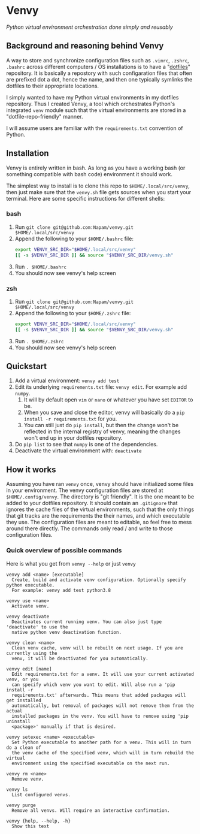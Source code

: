 
# Venvy
*Python virtual environment orchestration done simply and reusably*

## Background and reasoning behind Venvy
A way to store and synchronize configuration files such as `.vimrc`, `.zshrc`, `.bashrc` across different computers / OS installations is to have a "[dotfiles](https://en.wikipedia.org/wiki/Hidden_file_and_hidden_directory#Unix_and_Unix-like_environments)" repository. It is basically a repostory with such configaration files that often are prefixed dot a dot, hence the name, and then one typically symlinks the dotfiles to their appropriate locations.

I simply wanted to have my Python virtual environments in my dotfiles repository. Thus I created Venvy, a tool which orchestrates Python's integrated `venv` module such that the virtual environments are stored in a "dotfile-repo-friendly" manner.

I will assume users are familiar with the `requirements.txt` convention of Python.

## Installation
Venvy is entirely written in bash. As long as you have a working bash (or something compatible with bash code) environment it should work.

The simplest way to install is to clone this repo to `$HOME/.local/src/venvy`, then just make sure that the `venvy.sh` file gets sources when you start your terminal. Here are some specific instructions for different shells:

### bash
1. Run `git clone git@github.com:Napam/venvy.git $HOME/.local/src/venvy`
1. Append the following to your `$HOME/.bashrc` file:
    ```bash
    export VENVY_SRC_DIR="$HOME/.local/src/venvy"
    [[ -s $VENVY_SRC_DIR ]] && source "$VENVY_SRC_DIR/venvy.sh"
    ```
1. Run `. $HOME/.bashrc`
1. You should now see venvy's help screen

### zsh
1. Run `git clone git@github.com:Napam/venvy.git $HOME/.local/src/venvy`
1. Append the following to your `$HOME/.zshrc` file:
    ```bash
    export VENVY_SRC_DIR="$HOME/.local/src/venvy"
    [[ -s $VENVY_SRC_DIR ]] && source "$VENVY_SRC_DIR/venvy.sh"
    ```
1. Run `. $HOME/.zshrc`
1. You should now see venvy's help screen

## Quickstart
1. Add a virtual environment: `venvy add test`
1. Edit its underlying `requirements.txt` file: `venvy edit`. For example add `numpy`.
    1. It will by default open `vim` or `nano` or whatever you have set `EDITOR` to be.
    1. When you save and close the editor, venvy will basically do a `pip install -r requirements.txt` for you.
    1. You can still just do `pip install`, but then the change won't be reflected in the internal registry of venvy, meaning the changes won't end up in your dotfiles repository.
1. Do `pip list` to see that `numpy` is one of the dependencies.
1. Deactivate the virtual environment with: `deactivate`

## How it works
Assuming you have ran `venvy` once, venvy should have initialized some files in your environment. The venvy configuration files are stored at `$HOME/.config/venvy`. The directory is "git friendly". It is the one meant to be added to your dotfiles repository. It should contain an `.gitignore` that ignores the cache files of the virtual environments, such that the only things that git tracks are the requirements the their names, and which executable they use. The configuration files are meant to editable, so feel free to mess around there directly. The commands only read / and write to those configuration files.

### Quick overview of possible commands
Here is what you get from `venvy --help` or just `venvy`
```
venvy add <name> [executable]
  Create, build and activate venv configuration. Optionally specify python executable.
  For example: venvy add test python3.8

venvy use <name>
  Activate venv.

venvy deactivate
  Deactivates current running venv. You can also just type 'deactivate' to use the
  native python venv deactivation function.

venvy clean <name>
  Clean venv cache, venv will be rebuilt on next usage. If you are currently using the
  venv, it will be deactivated for you automatically.

venvy edit [name]
  Edit requirements.txt for a venv. It will use your current activated venv, or you
  can specify which venv you want to edit. Will also run a 'pip install -r
  requirements.txt' afterwards. This means that added packages will get installed
  automatically, but removal of packages will not remove them from the actual
  installed packages in the venv. You will have to remove using 'pip uninstall
  <package>' manually if that is desired.

venvy setexec <name> <executable>
  Set Python executable to another path for a venv. This will in turn do a clean of
  the venv cache of the specified venv, which will in turn rebuild the virtual
  environment using the specified executable on the next run.

venvy rm <name>
  Remove venv.

venvy ls
  List configured venvs.

venvy purge
  Remove all venvs. Will require an interactive confirmation.

venvy {help, --help, -h}
  Show this text
```
